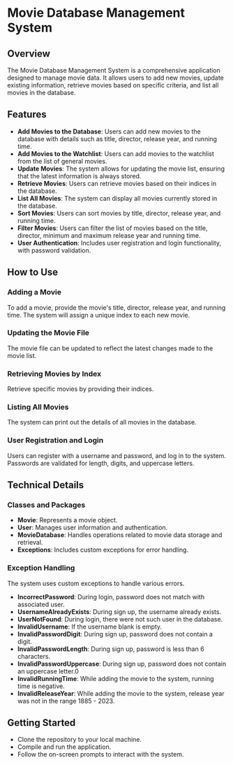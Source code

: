 # Movie Database Management System

## Overview
The Movie Database Management System is a comprehensive application designed to manage movie data. It allows users to add new movies, update existing information, retrieve movies based on specific criteria, and list all movies in the database. 

## Features
- **Add Movies to the Database**: Users can add new movies to the database with details such as title, director, release year, and running time.
- **Add Movies to the Watchlist**: Users can add movies to the watchlist from the list of general movies.
- **Update Movies**: The system allows for updating the movie list, ensuring that the latest information is always stored.
- **Retrieve Movies**: Users can retrieve movies based on their indices in the database.
- **List All Movies**: The system can display all movies currently stored in the database.
- **Sort Movies**: Users can sort movies by title, director, release year, and running time.
- **Filter Movies**: Users can filter the list of movies based on the title, director, minimum and maximum release year and running time.
- **User Authentication**: Includes user registration and login functionality, with password validation.

## How to Use

### Adding a Movie
To add a movie, provide the movie's title, director, release year, and running time. The system will assign a unique index to each new movie.

### Updating the Movie File
The movie file can be updated to reflect the latest changes made to the movie list.

### Retrieving Movies by Index
Retrieve specific movies by providing their indices.

### Listing All Movies
The system can print out the details of all movies in the database.

### User Registration and Login
Users can register with a username and password, and log in to the system. Passwords are validated for length, digits, and uppercase letters.

## Technical Details

### Classes and Packages
- **Movie**: Represents a movie object.
- **User**: Manages user information and authentication.
- **MovieDatabase**: Handles operations related to movie data storage and retrieval.
- **Exceptions**: Includes custom exceptions for error handling.

### Exception Handling
The system uses custom exceptions to handle various errors.
- **IncorrectPassword**: During login, password does not match with associated user.
- **UsernameAlreadyExists**: During sign up, the username already exists.
- **UserNotFound**: During login, there were not such user in the database.
- **InvalidUsername**: If the username blank is empty.
- **InvalidPasswordDigit**: During sign up, password does not contain a digit.
- **InvalidPasswordLength**: During sign up, password is less than 6 characters.
- **InvalidPasswordUppercase**: During sign up, password does not contain an uppercase letter.0
- **InvalidRunningTime**: While adding the movie to the system, running time is negative.
- **InvalidReleaseYear**: While adding the movie to the system, release year was not in the range 1885 - 2023.

## Getting Started
- Clone the repository to your local machine.
- Compile and run the application.
- Follow the on-screen prompts to interact with the system.
